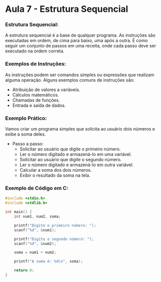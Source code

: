 # Aula 7 - Estrutura Sequencial

### Estrutura Sequencial:

A estrutura sequencial é a base de qualquer programa. As instruções são executadas em ordem, de cima para baixo, uma após a outra. É como seguir um conjunto de passos em uma receita, onde cada passo deve ser executado na ordem correta.

### Exemplos de Instruções:

As instruções podem ser comandos simples ou expressões que realizam alguma operação.
Alguns exemplos comuns de instruções são:
- Atribuição de valores a variáveis.
- Cálculos matemáticos.
- Chamadas de funções.
- Entrada e saída de dados.

### Exemplo Prático:

Vamos criar um programa simples que solicita ao usuário dois números e exibe a soma deles.
- Passo a passo:
  - Solicitar ao usuário que digite o primeiro número.
  - Ler o número digitado e armazená-lo em uma variável.
  - Solicitar ao usuário que digite o segundo número.
  - Ler o número digitado e armazená-lo em outra variável.
  - Calcular a soma dos dois números.
  - Exibir o resultado da soma na tela.

### Exemplo de Código em C:
``` C
#include <stdio.h>
#include <stdlib.h>

int main() {
    int num1, num2, soma;

    printf("Digite o primeiro número: ");
    scanf("%d", &num1);

    printf("Digite o segundo número: ");
    scanf("%d", &num2);

    soma = num1 + num2;

    printf("A soma é: %d\n", soma);

    return 0;
}
```
